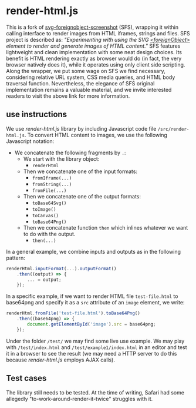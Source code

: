 # render-html.js

This is a fork of [svg-foreignobject-screenshot](https://github.com/aautar/svg-foreignobject-screenshot) (SFS), wrapping it within calling interface to render images from HTML iframes, strings and files. SFS project is described as: *"Experimenting with using the SVG [\<foreignObject>](https://developer.mozilla.org/en-US/docs/Web/SVG/Element/foreignObject) element to render and generate images of HTML content."* SFS features lightweight and clean implementation with some neat design choices. Its benefit is HTML rendering exactly as browser would do (in fact, the very browser natively does it), while it operates using only client side scripting. Along the wrapper, we put some wage on SFS we find necessary, considering relative URL system, CSS media queries, and HTML body traversal function. Nevertheless, the elegance of SFS original implementation remains a valuable material, and we invite interested readers to visit the above link for more information.

## use instructions

We use *render-html.js* library by including Javascript code file `/src/render-html.js`. To convert HTML content to images, we use the following Javascript notation: 

- We concatenate the following fragments by `.`:
    - We start with the library object:
        - `renderHtml`
    - Then we concatenate one of the input formats:
        - `fromIframe(...)`
        - `fromString(...)`
        - `fromFile(...)`
    - Then we concatenate one of the output formats:
        - `toBase64Svg()`
        - `toImage()`
        - `toCanvas()`
        - `toBase64Png()`
    - Then we concatenate function `then` which inlines whatever we want to do with the output.
        - `then(...)`

In a general example, we combine inputs and outputs as in the following pattern:

```js
renderHtml.inputFormat(...).outputFormat()
    .then((output) => {
        ... = output;
    });
```

In a specific example, if we want to render HTML file `test-file.html` to base64png and specify it as a `src` attribute of an `image` element, we write:

```js
renderHtml.fromFile('test-file.html').toBase64Png()
    .then((base64png) => {
        document.getElementById('image').src = base64png;
    });
```

Under the folder `/test/` we may find some live use example. We may play with `/test/index.html` and `/test/example1/index.html` in an editor and test it in a browser to see the result (we may need a HTTP server to do this because *render-html.js* employs AJAX calls).

## Test cases

The library still needs to be tested. At the time of writing, Safari had some allegedly "to-work-around-render-it-twice" struggles with it.
